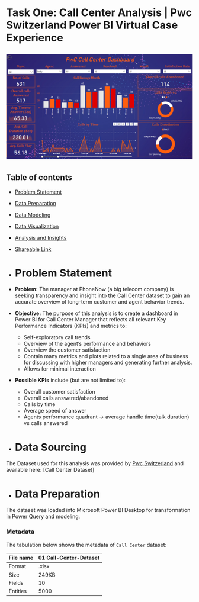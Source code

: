 <H1> Task One: Call Center Analysis | Pwc Switzerland Power BI Virtual Case Experience 
  
  <br>
  
![image](https://github.com/Baher1997/PWC_Power_bi_-Virtual_-Internship/blob/main/Call%20Center%20DB/Call%20Center%20DB.PNG)


## Table of contents
- [Problem Statement](https://github.com/Baher1997/PWC_Power_bi_-Virtual_-Internship/tree/main/Call%20Center%20DB#problem-statement)
- [Data Preparation]()
- [Data Modeling]()
- [Data Visualization]()
- [Analysis and Insights]()
- [Shareable Link]()

- # Problem Statement

- **Problem:** The manager at PhoneNow (a big telecom company) is seeking transparency and insight into the Call Center dataset to gain an accurate overview of long-term customer and agent behavior trends.
- **Objective:** The purpose of this analysis is to create a dashboard in Power BI for Call Center Manager that reflects all relevant Key Performance Indicators (KPIs) and metrics to:
    - Self-exploratory call trends
    - Overview of the agent’s performance and behaviors
    - Overview the customer satisfaction
    - Contain many metrics and plots related to a single area of business for discussing with higher managers and generating further analysis.
    - Allows for minimal interaction
- **Possible KPIs** include (but are not limited to):
    - Overall customer satisfaction
    - Overall calls answered/abandoned
    - Calls by time
    - Average speed of answer
    - Agents performance quadrant -> average handle time(talk duration) vs calls answered
 
 - # Data Sourcing

The Dataset used for this analysis was provided by [Pwc Switzerland](https://www.pwc.ch/en/careers-with-pwc/students/virtual-case-experience.html) and available here: [Call Center Dataset]

- # Data Preparation

The dataset was loaded into Microsoft Power BI Desktop for transformation in Power Query and modeling.

### Metadata

The tabulation below shows the metadata of `Call Center` dataset:

| File name |01 Call-Center-Dataset  |
| --- | --- |
| Format | .xlsx |
| Size | 249KB |
| Fields | 10 |
| Entities | 5000 |
